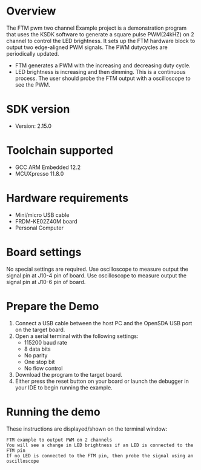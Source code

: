 Overview
========
The FTM pwm two channel Example project is a demonstration program that uses the KSDK software to generate a square 
pulse PWM(24kHZ) on 2 channel to control the LED brightness. It sets up the FTM hardware block to output two edge-aligned PWM signals.
The PWM dutycycles are periodically updated.
- FTM generates a PWM with the increasing and decreasing duty cycle.
- LED brightness is increasing and then dimming. This is a continuous process.
The user should probe the FTM output with a oscilloscope to see the PWM.

SDK version
===========
- Version: 2.15.0

Toolchain supported
===================
- GCC ARM Embedded  12.2
- MCUXpresso  11.8.0

Hardware requirements
=====================
- Mini/micro USB cable
- FRDM-KE02Z40M board
- Personal Computer

Board settings
==============
No special settings are required.
Use oscilloscope to measure output the signal pin at J10-4 pin of board.
Use oscilloscope to measure output the signal pin at J10-6 pin of board.

Prepare the Demo
================
1.  Connect a USB cable between the host PC and the OpenSDA USB port on the target board.
2.  Open a serial terminal with the following settings:
    - 115200 baud rate
    - 8 data bits
    - No parity
    - One stop bit
    - No flow control
3. Download the program to the target board.
4. Either press the reset button on your board or launch the debugger in your IDE to begin running the example.

Running the demo
================
These instructions are displayed/shown on the terminal window:
~~~~~~~~~~~~~~~~~~~~~~~
FTM example to output PWM on 2 channels
You will see a change in LED brightness if an LED is connected to the FTM pin
If no LED is connected to the FTM pin, then probe the signal using an oscilloscope
~~~~~~~~~~~~~~~~~~~~~~~
